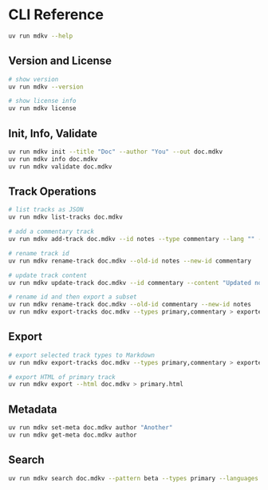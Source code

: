 # CLI Reference

```bash
uv run mdkv --help
```

## Version and License

```bash
# show version
uv run mdkv --version

# show license info
uv run mdkv license
```

## Init, Info, Validate

```bash
uv run mdkv init --title "Doc" --author "You" --out doc.mdkv
uv run mdkv info doc.mdkv
uv run mdkv validate doc.mdkv
```

## Track Operations

```bash
# list tracks as JSON
uv run mdkv list-tracks doc.mdkv

# add a commentary track
uv run mdkv add-track doc.mdkv --id notes --type commentary --lang "" --content "Note"

# rename track id
uv run mdkv rename-track doc.mdkv --old-id notes --new-id commentary

# update track content
uv run mdkv update-track doc.mdkv --id commentary --content "Updated note"

# rename id and then export a subset
uv run mdkv rename-track doc.mdkv --old-id commentary --new-id notes
uv run mdkv export-tracks doc.mdkv --types primary,commentary > exported.md
```

## Export

```bash
# export selected track types to Markdown
uv run mdkv export-tracks doc.mdkv --types primary,commentary > exported.md

# export HTML of primary track
uv run mdkv export --html doc.mdkv > primary.html
```

## Metadata

```bash
uv run mdkv set-meta doc.mdkv author "Another"
uv run mdkv get-meta doc.mdkv author
```

## Search

```bash
uv run mdkv search doc.mdkv --pattern beta --types primary --languages en
```
